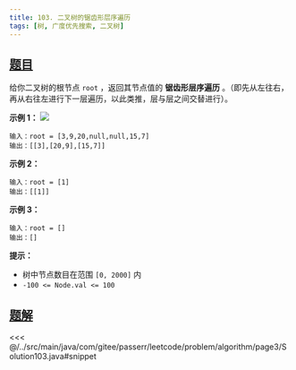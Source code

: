 ```yaml
---
title: 103. 二叉树的锯齿形层序遍历
tags: [树, 广度优先搜索, 二叉树]
---
```



## [题目](https://leetcode.cn/problems/binary-tree-zigzag-level-order-traversal/)
给你二叉树的根节点 `root` ，返回其节点值的 **锯齿形层序遍历** 。（即先从左往右，再从右往左进行下一层遍历，以此类推，层与层之间交替进行）。

**示例 1：**
![](https://assets.leetcode.com/uploads/2021/02/19/tree1.jpg)

```
输入：root = [3,9,20,null,null,15,7]
输出：[[3],[20,9],[15,7]]
```

**示例 2：**

```
输入：root = [1]
输出：[[1]]
```

**示例 3：**

```
输入：root = []
输出：[]
```

**提示：**

* 树中节点数目在范围 `[0, 2000]` 内
* `-100 <= Node.val <= 100`


## [题解](https://github.com/PasseRR/JavaLeetCode/blob/master/src/main/java/com/gitee/passerr/leetcode/problem/algorithm/page3/Solution103.java)

<<< @/../src/main/java/com/gitee/passerr/leetcode/problem/algorithm/page3/Solution103.java#snippet
